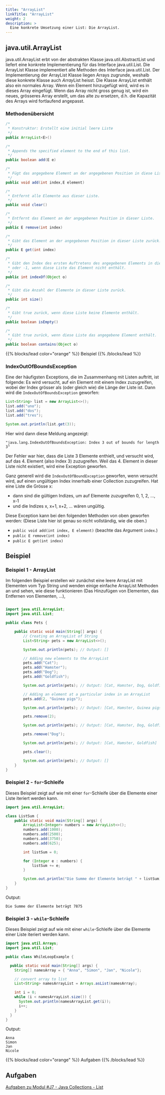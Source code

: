 ```yaml
---
title: "ArrayList"
linkTitle: "ArrayList"
weight: 2
description: >
  Eine konkrete Umsetzung einer List: Die ArrayList.
---
```


## java.util.ArrayList

java.util.ArrayList erbt von der abstrakten Klasse java.util.AbstractList und liefert eine konkrete Implementierung für
das Interface java.util.List. Die ArrayList Klasse implementiert alle Methoden des Interface java.util.List. Der
Implementierung der ArrayList Klasse liegen Arrays zugrunde, weshalb diese konkrete Klasse auch *Array*List heisst.
Die Klasse ArrayList enthält also ein normales Array. Wenn ein Element hinzugefügt wird, wird es in dieses Array eingefügt.
Wenn das Array nicht gross genug ist, wird ein neues, grösseres Array erstellt, um das alte zu ersetzen, d.h. die Kapazität
des Arrays wird fortlaufend angepasst.

### Methodenübersicht

```java
/*
 * Konstruktor: Erstellt eine initial leere Liste
 */
public ArrayList<E>()

/*
 * Appends the specified element to the end of this list.
 */
public boolean add(E e)

/*
 * Fügt das angegebene Element an der angegebenen Position in diese Liste ein.
 */
public void add(int index,E element)

/*
 * Entfernt alle Elemente aus dieser Liste.
 */
public void clear()

/*
 * Entfernt das Element an der angegebenen Position in dieser Liste.
 */
public E remove(int index)

/*
 * Gibt das Element an der angegebenen Position in dieser Liste zurück.
 */
public E get(int index)

/*
 * Gibt den Index des ersten Auftretens des angegebenen Elements in dieser Liste zurück,
 * oder -1, wenn diese Liste das Element nicht enthält.
 */
public int indexOf(Object o)

/*
 * Gibt die Anzahl der Elemente in dieser Liste zurück.
 */
public int size()

/*
 * Gibt true zurück, wenn diese Liste keine Elemente enthält.
 */
public boolean isEmpty()

/*
 * Gibt true zurück, wenn diese Liste das angegebene Element enthält.
 */
public boolean contains(Object o)
```

{{% blocks/lead color="orange" %}}
Beispiel
{{% /blocks/lead %}}

### IndexOutOfBoundsException

Eine der häufigsten Exceptions, die im Zusammenhang mit Listen auftritt, ist folgende:
Es wird versucht, auf ein Element mit einem Index zuzugreifen, wobei der Index grösser als (oder gleich wie) die Länge der Liste ist. Dann wird die `IndexOutOfBoundsException` geworfen:

```java
List<String> list = new ArrayList<>();
list.add("uno");
list.add("dos");
list.add("tres");

System.out.println(list.get(3));
```

Hier wird dann diese Meldung angezeigt:

```
"java.lang.IndexOutOfBoundsException: Index 3 out of bounds for length 3"
```

Der Fehler war hier, dass die Liste 3 Elemente enthielt, und versucht wird, auf das 4. Element (also Index 3) zuzugreifen. Weil das 4. Element in dieser Liste nicht existiert, wird eine Exception geworfen.

Ganz generell wird die `IndexOutOfBoundException` geworfen, wenn versucht wird, auf einen ungültigen Index innerhalb einer Collection
zuzugreifen. Hat eine Liste die Grösse x:

- dann sind die gültigen Indizes, um auf Elemente zuzugreifen 0, 1, 2, ..., x-1
- und die Indizes x, x+1, x+2, ... wären ungültig.

Diese Exception kann bei den folgenden Methoden von oben geworfen werden:
(Diese Liste hier ist genau so nicht vollständig, wie die oben.)

- `public void add(int index, E element)` (beachte das Argument `index`.)
- `public E remove(int index)`
- `public E get(int index)`

## Beispiel

### Beispiel 1 - ArrayList

Im folgenden Beispiel erstellen wir zunächst eine leere ArrayList mit Elementen vom Typ String und wenden einige
einfache ArrayList Methoden an und sehen, wie diese funktionieren (Das Hinzufügen von Elementen, das Entfernen von
Elementen, ...),

```java

import java.util.ArrayList;
import java.util.List;

public class Pets {

    public static void main(String[] args) {
        // Creating an ArrayList of String
        List<String> pets = new ArrayList<>();

        System.out.println(pets); // Output: []

        // Adding new elements to the ArrayList
        pets.add("Cat");
        pets.add("Hamster");
        pets.add("Dog");
        pets.add("Goldfish");

        System.out.println(pets); // Output: [Cat, Hamster, Dog, Goldfish]

        // Adding an element at a particular index in an ArrayList
        pets.add(2, "Guinea pigs");

        System.out.println(pets); // Output: [Cat, Hamster, Guinea pigs, Dog, Goldfish]

        pets.remove(2);

        System.out.println(pets); // Output: [Cat, Hamster, Dog, Goldfish]

        pets.remove("Dog");

        System.out.println(pets); // Output: [Cat, Hamster, Goldfish]

        pets.clear();

        System.out.println(pets); // Output: []
    }
}

```

### Beispiel 2 - `for`-Schleife

Dieses Beispiel zeigt auf wie mit einer `for`-Schleife über die Elemente einer Liste iteriert werden kann.

```java
import java.util.ArrayList;

class ListSum {
    public static void main(String[] args) {
        ArrayList<Integer> numbers = new ArrayList<>();
        numbers.add(1000);
        numbers.add(2500);
        numbers.add(3750);
        numbers.add(625);

        int listSum = 0;

        for (Integer e : numbers) {
            listSum += e;
        }

        System.out.println("Die Summe der Elemente beträgt " + listSum);
    }
}
```

Output:

```
Die Summe der Elemente beträgt 7875

```

### Beispiel 3 - `while`-Schleife

Dieses Beispiel zeigt auf wie mit einer `while`-Schleife über die Elemente einer Liste iteriert werden kann.

```java
import java.util.Arrays;
import java.util.List;

public class WhileLoopExample {

  public static void main(String[] args) {
    String[] namesArray = { "Anna", "Simon", "Jan", "Nicole"};

    // convert array to list
    List<String> namesArrayList = Arrays.asList(namesArray);

    int i = 0;
    while (i < namesArrayList.size()) {
      System.out.println(namesArrayList.get(i));
      i++;
    }
  }
}
```

Output:

```
Anna
Simon
Jan
Nicole

```

{{% blocks/lead color="orange" %}}
Aufgaben
{{% /blocks/lead %}}

## Aufgaben

[Aufgaben zu Modul #J7 - Java Collections - List](../../../../labs/java/java-collections/01_list)
